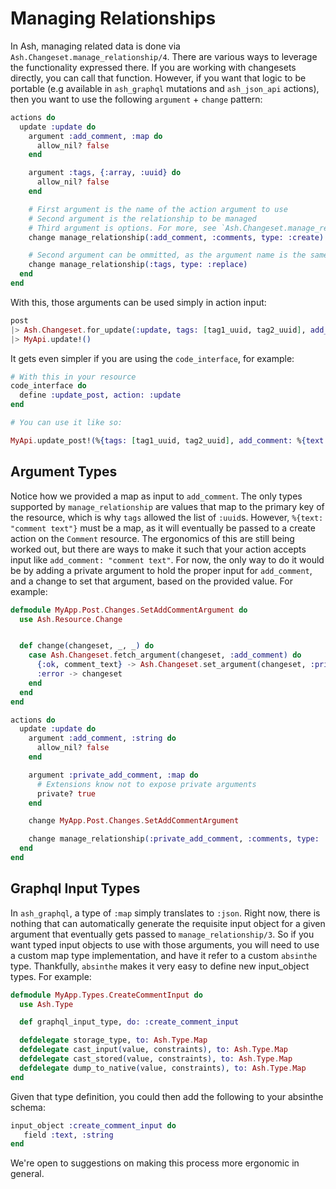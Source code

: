 # Managing Relationships

In Ash, managing related data is done via `Ash.Changeset.manage_relationship/4`. There are various ways to leverage the functionality expressed there. If you are working with changesets directly, you can call that function. However, if you want that logic to be portable (e.g available in `ash_graphql` mutations and `ash_json_api` actions), then you want to use the following `argument` + `change` pattern:

```elixir
actions do
  update :update do
    argument :add_comment, :map do
      allow_nil? false
    end

    argument :tags, {:array, :uuid} do
      allow_nil? false
    end

    # First argument is the name of the action argument to use
    # Second argument is the relationship to be managed
    # Third argument is options. For more, see `Ash.Changeset.manage_relationship/4`. This accepts the same options.
    change manage_relationship(:add_comment, :comments, type: :create)

    # Second argument can be ommitted, as the argument name is the same as the relationship
    change manage_relationship(:tags, type: :replace)
  end
end
```

With this, those arguments can be used simply in action input: 

```elixir
post
|> Ash.Changeset.for_update(:update, tags: [tag1_uuid, tag2_uuid], add_comment: %{text: "comment text"})
|> MyApi.update!()
```

It gets even simpler if you are using the `code_interface`, for example:

```elixir
# With this in your resource
code_interface do
  define :update_post, action: :update
end

# You can use it like so:

MyApi.update_post!(%{tags: [tag1_uuid, tag2_uuid], add_comment: %{text: "comment text"}})
```

## Argument Types

Notice how we provided a map as input to `add_comment`. The only types supported by `manage_relationship` are values that map to the primary key of the resource, which is why `tags` allowed the list of `:uuid`s. However, `%{text: "comment text"}` must be a map,
as it will eventually be passed to a create action on the `Comment` resource. The ergonomics of this are still being worked out, but there are ways to make it such that your action accepts input like `add_comment: "comment text"`. For now, the only way to do it would be by adding a private argument to hold the proper input for `add_comment`, and a change to set that argument, based on the provided value. For example:

```elixir
defmodule MyApp.Post.Changes.SetAddCommentArgument do
  use Ash.Resource.Change


  def change(changeset, _, _) do
    case Ash.Changeset.fetch_argument(changeset, :add_comment) do
      {:ok, comment_text} -> Ash.Changeset.set_argument(changeset, :private_add_comment, %{text: comment_text})
      :error -> changeset
    end
  end
end

actions do
  update :update do
    argument :add_comment, :string do
      allow_nil? false
    end

    argument :private_add_comment, :map do
      # Extensions know not to expose private arguments
      private? true
    end

    change MyApp.Post.Changes.SetAddCommentArgument

    change manage_relationship(:private_add_comment, :comments, type: :create)
  end
end
```

## Graphql Input Types

In `ash_graphql`, a type of `:map` simply translates to `:json`. Right now, there is nothing that can automatically generate the requisite input object for a given argument that eventually gets passed to `manage_relationship/3`. So if you want typed input objects to use with those arguments, you will need to use a custom map type implementation, and have it refer to a custom `absinthe` type. Thankfully, `absinthe` makes it very easy to define new input_object types. For example:

```elixir
defmodule MyApp.Types.CreateCommentInput do
  use Ash.Type

  def graphql_input_type, do: :create_comment_input

  defdelegate storage_type, to: Ash.Type.Map
  defdelegate cast_input(value, constraints), to: Ash.Type.Map
  defdelegate cast_stored(value, constraints), to: Ash.Type.Map
  defdelegate dump_to_native(value, constraints), to: Ash.Type.Map
end
```

Given that type definition, you could then add the following to your absinthe schema:

```elixir
input_object :create_comment_input do
   field :text, :string
end
```

We're open to suggestions on making this process more ergonomic in general.